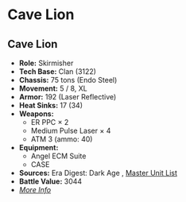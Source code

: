 # Cave Lion 

## Cave Lion 

- **Role:** Skirmisher 
- **Tech Base:** Clan (3122) 
- **Chassis:** 75 tons (Endo Steel) 
- **Movement:** 5 / 8, XL 
- **Armor:** 192 (Laser Reflective) 
- **Heat Sinks:** 17 (34) 
- **Weapons:** 
  - ER PPC × 2 
  - Medium Pulse Laser × 4 
  - ATM 3 (ammo: 40) 
- **Equipment:** 
  - Angel ECM Suite 
  - CASE 
- **Sources:** Era Digest: Dark Age , [Master Unit List](http://masterunitlist.info/Unit/Details/6954) 
- **Battle Value:** 3044 
- [*More Info*](cave_lion/cave_lion.md) 

